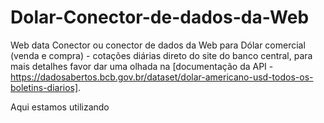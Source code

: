 # Dolar-Conector-de-dados-da-Web
Web data Conector ou conector de dados da Web para Dólar comercial (venda e compra) - cotações diárias direto do site do banco central, para mais detalhes favor dar uma olhada na [documentação da API - https://dadosabertos.bcb.gov.br/dataset/dolar-americano-usd-todos-os-boletins-diarios].

Aqui estamos utilizando 
